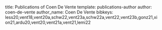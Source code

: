 title: Publications of Coen De Vente
template: publications-author
author: coen-de-vente
author_name: Coen De Vente
bibkeys: less20,vent18,vent20a,schw22,vent23a,schw22a,vent22,vent23b,gonz21,xion21,ardu20,vent20,vent21a,vent21,lemi22
